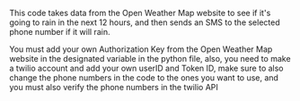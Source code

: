 This code takes data from the Open Weather Map website to see if it's going to rain in the next 12 hours, and then sends an SMS to the selected phone number if it will rain.

You must add your own Authorization Key from the Open Weather Map website in the designated variable in the python file, also, you need to make a twilio account and add your own userID and Token ID, make sure to also change the phone numbers in the code to the ones you want to use, and you must also verify the phone numbers in the twilio API
